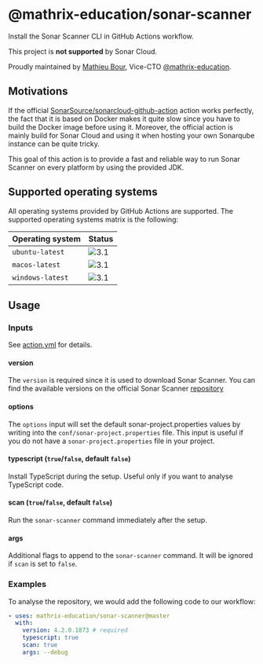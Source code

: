 # @mathrix-education/sonar-scanner
Install the Sonar Scanner CLI in GitHub Actions workflow.

This project is **not supported** by Sonar Cloud.

Proudly maintained by [Mathieu Bour][1.1], Vice-CTO
[@mathrix-education][1.2].

[1.1]: https://github.com/mathieu-bour
[1.2]: https://github.com/mathrix-education

## Motivations
If the official [SonarSource/sonarcloud-github-action][2.1] action
works perfectly, the fact that it is based on Docker makes it quite
slow since you have to build the Docker image before using it.
Moreover, the official action is mainly build for Sonar Cloud and using
it when hosting your own Sonarqube instance can be quite tricky.

This goal of this action is to provide a fast and reliable way to run
Sonar Scanner on every platform by using the provided JDK.

[2.1]: https://github.com/SonarSource/sonarcloud-github-action

## Supported operating systems
All operating systems provided by GitHub Actions are supported.
The supported operating systems matrix is the following:

| Operating system | Status |
|------------------|-------|
| `ubuntu-latest`  | ![3.1] |
| `macos-latest`   | ![3.1] |
| `windows-latest` | ![3.1] |

[3.1]: https://img.shields.io/badge/status-supported-brightgreen

## Usage
### Inputs
See [action.yml](action.yml) for details.

#### version
The `version` is required since it is used to download Sonar Scanner.
You can find the available versions on the official Sonar Scanner
[repository][3.2]

[3.2]: https://binaries.sonarsource.com/Distribution/sonar-scanner-cli/

#### options
The `options` input will set the default sonar-project.properties values
by writing into the `conf/sonar-project.properties` file.
This input is useful if you do not have a `sonar-project.properties`
file in your project.

#### typescript (`true`/`false`, default `false`)
Install TypeScript during the setup. Useful only if you want to analyse
TypeScript code.

#### scan (`true`/`false`, default `false`)
Run the `sonar-scanner` command immediately after the setup.

#### args
Additional flags to append to the `sonar-scanner` command. It will be
ignored if `scan` is set to `false`.

### Examples
To analyse the repository, we would add the following code to our
workflow:

```yaml
- uses: mathrix-education/sonar-scanner@master
  with:
    version: 4.2.0.1873 # required
    typescript: true
    scan: true
    args: --debug
```
